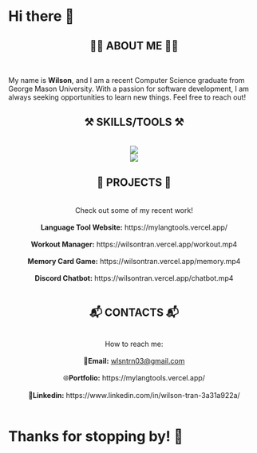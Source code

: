 <h1> Hi there 👋 </h1>

<!--
**wlsntrn03/wlsntrn03** is a ✨ _special_ ✨ repository because its `README.md` (this file) appears on your GitHub profile.

Here are some ideas to get you started:

- 🔭 I’m currently working on ...
- 🌱 I’m currently learning ...
- 👯 I’m looking to collaborate on ...
- 🤔 I’m looking for help with ...
- 💬 Ask me about ...
- 📫 How to reach me: ...
- 😄 Pronouns: ...
- ⚡ Fun fact: ...
-->

<h2 align="center">🙋‍♂️ ABOUT ME 🙋‍♂️</h2>

<br/>

 <p>My name is <b>Wilson</b>, and I am a recent Computer Science graduate from George Mason University.
  With a passion for software development, I am always seeking opportunities to learn new things.
  Feel free to reach out!</p>

<h2 align="center">⚒️ SKILLS/TOOLS ⚒️</h2>
<br/>
<div align="center">
    <img src="https://skillicons.dev/icons?i=python,java,c,cpp,javascript,html,css" /><br>
    <img src="https://skillicons.dev/icons?i=react,nodejs,firebase,git,github,gradle,bash" />
</div>

<h2 align="center">🚧 PROJECTS 🚧</h2>
<br/>
<div align="center">
    Check out some of my recent work!<br/><br/>
    <b>Language Tool Website:</b> https://mylangtools.vercel.app/<br/><br/>
    <b>Workout Manager:</b> https://wilsontran.vercel.app/workout.mp4<br/><br/>
    <b>Memory Card Game:</b> https://wilsontran.vercel.app/memory.mp4<br/><br/>
    <b>Discord Chatbot:</b> https://wilsontran.vercel.app/chatbot.mp4<br/><br/>
</div>

<h2 align="center">📬 CONTACTS 📬</h2>
<br/>
<div align="center">
    How to reach me:<br/><br/>
    📧<b>Email:</b> <a href="mailto:wlsntrn03@gmail.com">wlsntrn03@gmail.com</a> <br/><br/>
    🌐<b>Portfolio:</b> https://mylangtools.vercel.app/ <br/><br/>
    💼<b>Linkedin:</b> https://www.linkedin.com/in/wilson-tran-3a31a922a/ <br/><br/>
</div>

<h1> Thanks for stopping by! 👋 </h1>
